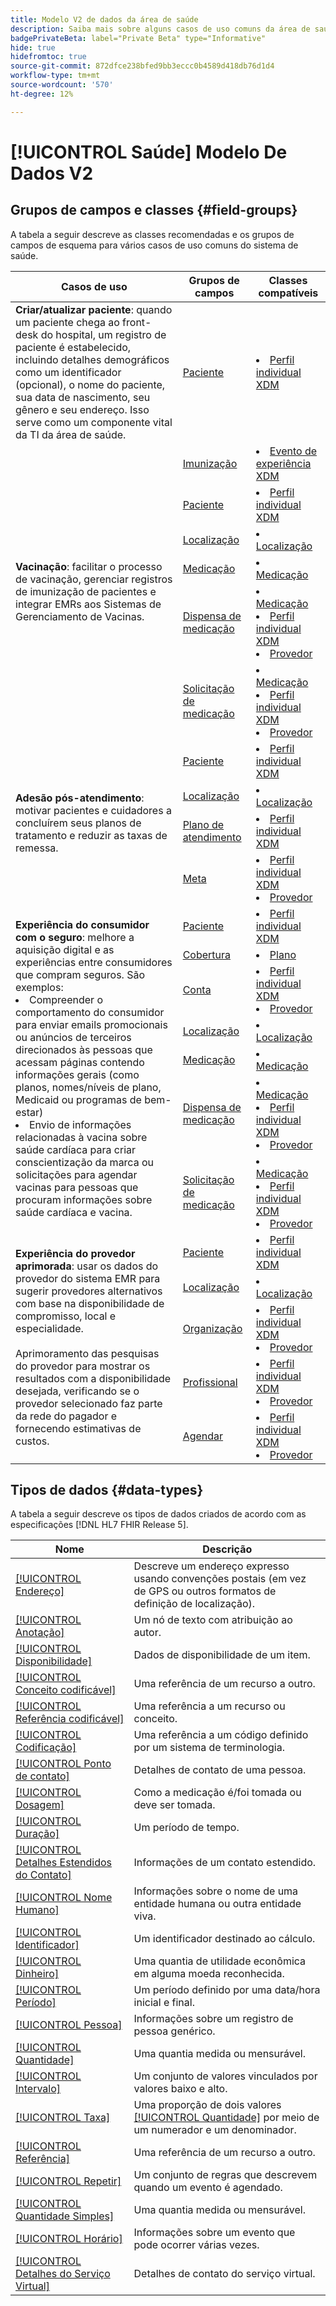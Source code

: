 ```yaml
---
title: Modelo V2 de dados da área de saúde
description: Saiba mais sobre alguns casos de uso comuns da área de saúde e as melhores classes, grupos de campos relacionados e tipos de dados a serem usados.
badgePrivateBeta: label="Private Beta" type="Informative"
hide: true
hidefromtoc: true
source-git-commit: 872dfce238bfed9bb3eccc0b4589d418db76d1d4
workflow-type: tm+mt
source-wordcount: '570'
ht-degree: 12%

---
```


# [!UICONTROL Saúde] Modelo De Dados V2

## Grupos de campos e classes {#field-groups}

A tabela a seguir descreve as classes recomendadas e os grupos de campos de esquema para vários casos de uso comuns do sistema de saúde.

<table>
  <thead>
    <tr>
      <th>Casos de uso</th>
      <th>Grupos de campos</th>
      <th>Classes compatíveis</th>
    </tr>
  </thead>
  <tbody>
    <tr>
      <td><strong>Criar/atualizar paciente</strong>: quando um paciente chega ao front-desk do hospital, um registro de paciente é estabelecido, incluindo detalhes demográficos como um identificador (opcional), o nome do paciente, sua data de nascimento, seu gênero e seu endereço. Isso serve como um componente vital da TI da área de saúde.</td>
      <td><a href="../../field-groups/profile/healthcare-patient.md">Paciente</a></td>
      <td>
        <li><a href="../../classes/individual-profile.md">Perfil individual XDM</a></li>
      </td>
    </tr>
    <tr>
      <td rowspan="6"><strong>Vacinação</strong>: facilitar o processo de vacinação, gerenciar registros de imunização de pacientes e integrar EMRs aos Sistemas de Gerenciamento de Vacinas.</td>
      <td><a href="../../field-groups/event/healthcare-immunization.md">Imunização</a></td>
      <td>
        <li><a href="../../classes/experienceevent.md">Evento de experiência XDM</a></li>
      </td>
    </tr>
    <tr>
      <td><a href="../../field-groups/profile/healthcare-patient.md">Paciente</a></td>
      <td>
        <li><a href="../../classes/individual-profile.md">Perfil individual XDM</a></li>
      </td>
    </tr>
    <tr>
      <td><a href="../../field-groups/location/healthcare-location.md">Localização</a></td>
      <td>
        <li><a href="../../classes/location.md">Localização</a></li>
      </td>
    </tr>
    <tr>
      <td><a href="../../field-groups/medication/healthcare-medication-v2.md">Medicação</a></td>
      <td>
        <li><a href="../../classes/medication.md">Medicação</a></li>
      </td>
    </tr>
    <tr>
      <td><a href="../../field-groups/medication/healthcare-medication-dispense.md">Dispensa de medicação</a></td>
      <td>
        <li><a href="../../classes/medication.md">Medicação</a></li>
        <li><a href="../../classes/individual-profile.md">Perfil individual XDM</a></li>
        <li><a href="../../classes/provider.md">Provedor</a></li>
      </td>
    </tr>
    <tr>
      <td><a href="../../field-groups/medication/healthcare-medication-request.md">Solicitação de medicação</a></td>
      <td>
        <li><a href="../../classes/medication.md">Medicação</a></li>
        <li><a href="../../classes/individual-profile.md">Perfil individual XDM</a></li>
        <li><a href="../../classes/provider.md">Provedor</a></li>
      </td>
    </tr>
    <tr>
      <td rowspan="4"><strong>Adesão pós-atendimento</strong>: motivar pacientes e cuidadores a concluírem seus planos de tratamento e reduzir as taxas de remessa.</td>
      <td><a href="../../field-groups/profile/healthcare-patient.md">Paciente</a></td>
      <td>
        <li><a href="../../classes/individual-profile.md">Perfil individual XDM</a></li>
      </td>
    </tr>
    <tr>
      <td><a href="../../field-groups/location/healthcare-location.md">Localização</a></td>
      <td>
        <li><a href="../../classes/location.md">Localização</a></li>
      </td>
    </tr>
    <tr>
      <td><a href="../../field-groups/profile/healthcare-care-plan.md">Plano de atendimento</a></td>
      <td>
        <li><a href="../../classes/individual-profile.md">Perfil individual XDM</a></li>
      </td>
    </tr>
    <tr>
      <td><a href="../../field-groups/profile/healthcare-goal.md">Meta</a></td>
      <td>
        <li><a href="../../classes/individual-profile.md">Perfil individual XDM</a></li>
        <li><a href="../../classes/provider.md">Provedor</a></li>
      </td>
    </tr>
    <tr>
      <td rowspan="7"><strong>Experiência do consumidor com o seguro</strong>: melhore a aquisição digital e as experiências entre consumidores que compram seguros. São exemplos: 
        <li> Compreender o comportamento do consumidor para enviar emails promocionais ou anúncios de terceiros direcionados às pessoas que acessam páginas contendo informações gerais (como planos, nomes/níveis de plano, Medicaid ou programas de bem-estar)
        </li> 
        <li> Envio de informações relacionadas à vacina sobre saúde cardíaca para criar conscientização da marca ou solicitações para agendar vacinas para pessoas que procuram informações sobre saúde cardíaca e vacina.
        </li>
      </td>
      <td><a href="../../field-groups/profile/healthcare-patient.md">Paciente</a></td>
      <td>
        <li><a href="../../classes/individual-profile.md">Perfil individual XDM</a></li>
      </td>
    </tr>
    <tr>
      <td><a href="../../field-groups/plan/healthcare-coverage.md">Cobertura</a></td>
      <td>
        <li><a href="../../classes/plan.md">Plano</a></li>
      </td>
    </tr>
    <tr>
      <td><a href="../../field-groups/profile/healthcare-account.md">Conta</a></td>
      <td>
        <li><a href="../../classes/individual-profile.md">Perfil individual XDM</a></li>
        <li><a href="../../classes/provider.md">Provedor</a></li>
      </td>
    </tr>
    <tr>
      <td><a href="../../field-groups/location/healthcare-location.md">Localização</a></td>
      <td>
        <li><a href="../../classes/location.md">Localização</a></li>
      </td>
    </tr>
      <tr>
      <td><a href="../../field-groups/medication/healthcare-medication-v2.md">Medicação</a></td>
      <td>
        <li><a href="../../classes/medication.md">Medicação</a></li>
      </td>
    </tr>
    <tr>
      <td><a href="../../field-groups/medication/healthcare-medication-dispense.md">Dispensa de medicação</a></td>
      <td>
        <li><a href="../../classes/medication.md">Medicação</a></li>
        <li><a href="../../classes/individual-profile.md">Perfil individual XDM</a></li>
        <li><a href="../../classes/provider.md">Provedor</a></li>
      </td>
    </tr>
    <tr>
      <td><a href="../../field-groups/medication/healthcare-medication-request.md">Solicitação de medicação</a></td>
      <td>
        <li><a href="../../classes/medication.md">Medicação</a></li>
        <li><a href="../../classes/individual-profile.md">Perfil individual XDM</a></li>
        <li><a href="../../classes/provider.md">Provedor</a></li>
      </td>
    </tr>
    <tr>
      <td rowspan="5"><strong>Experiência do provedor aprimorada</strong>: usar os dados do provedor do sistema EMR para sugerir provedores alternativos com base na disponibilidade de compromisso, local e especialidade. <br> <br>Aprimoramento das pesquisas do provedor para mostrar os resultados com a disponibilidade desejada, verificando se o provedor selecionado faz parte da rede do pagador e fornecendo estimativas de custos.
      </td>
      <td><a href="../../field-groups/profile/healthcare-patient.md">Paciente</a></td>
      <td>
        <li><a href="../../classes/individual-profile.md">Perfil individual XDM</a></li>
      </td>
    </tr>
    <tr>
      <td><a href="../../field-groups/location/healthcare-location.md">Localização</a></td>
      <td>
        <li><a href="../../classes/location.md">Localização</a></li>
      </td>
    </tr>
    <tr>
      <td><a href="../../field-groups/profile/healthcare-organization.md">Organização</a></td>
      <td>
        <li><a href="../../classes/individual-profile.md">Perfil individual XDM</a></li>
        <li><a href="../../classes/provider.md">Provedor</a></li>
      </td>
    </tr>
    <tr>
      <td><a href="../../field-groups/profile/healthcare-practioner.md">Profissional</a></td>
      <td>
        <li><a href="../../classes/individual-profile.md">Perfil individual XDM</a></li>
        <li><a href="../../classes/provider.md">Provedor</a></li>
      </td>
    </tr>
    <tr>
      <td><a href="../../field-groups/profile/healthcare-schedule.md">Agendar</a></td>
      <td>
        <li><a href="../../classes/individual-profile.md">Perfil individual XDM</a></li>
        <li><a href="../../classes/provider.md">Provedor</a></li>
      </td>
    </tr>
  </tbody>
</table>

## Tipos de dados {#data-types}

A tabela a seguir descreve os tipos de dados criados de acordo com as especificações [!DNL HL7 FHIR Release 5].

| Nome | Descrição |
| --- | --- |
| [[!UICONTROL Endereço]](../../data-types/healthcare/address.md) | Descreve um endereço expresso usando convenções postais (em vez de GPS ou outros formatos de definição de localização). |
| [[!UICONTROL Anotação]](../../data-types/healthcare/annotation.md) | Um nó de texto com atribuição ao autor. |
| [[!UICONTROL Disponibilidade]](../../data-types/healthcare/availability.md) | Dados de disponibilidade de um item. |
| [[!UICONTROL Conceito codificável]](../../data-types/healthcare/codeable-concept.md) | Uma referência de um recurso a outro. |
| [[!UICONTROL Referência codificável]](../../data-types/healthcare/codeable-reference.md) | Uma referência a um recurso ou conceito. |
| [[!UICONTROL Codificação]](../../data-types/healthcare/coding.md) | Uma referência a um código definido por um sistema de terminologia. |
| [[!UICONTROL Ponto de contato]](../../data-types/healthcare/contact-point.md) | Detalhes de contato de uma pessoa. |
| [[!UICONTROL Dosagem]](../../data-types/healthcare/dosage.md) | Como a medicação é/foi tomada ou deve ser tomada. |
| [[!UICONTROL Duração]](../../data-types/healthcare/duration.md) | Um período de tempo. |
| [[!UICONTROL Detalhes Estendidos do Contato]](../../data-types/healthcare/extended-contact-detail.md) | Informações de um contato estendido. |
| [[!UICONTROL Nome Humano]](../../data-types/healthcare/human-name.md) | Informações sobre o nome de uma entidade humana ou outra entidade viva. |
| [[!UICONTROL Identificador]](../../data-types/healthcare/identifier.md) | Um identificador destinado ao cálculo. |
| [[!UICONTROL Dinheiro]](../../data-types/healthcare/money.md) | Uma quantia de utilidade econômica em alguma moeda reconhecida. |
| [[!UICONTROL Período]](../../data-types/healthcare/period.md) | Um período definido por uma data/hora inicial e final. |
| [[!UICONTROL Pessoa]](../../data-types/healthcare/person.md) | Informações sobre um registro de pessoa genérico. |
| [[!UICONTROL Quantidade]](../../data-types/healthcare/quantity.md) | Uma quantia medida ou mensurável. |
| [[!UICONTROL Intervalo]](../../data-types/healthcare/range.md) | Um conjunto de valores vinculados por valores baixo e alto. |
| [[!UICONTROL Taxa]](../../data-types/healthcare/ratio.md) | Uma proporção de dois valores [[!UICONTROL Quantidade]](../../data-types/healthcare/quantity.md) por meio de um numerador e um denominador. |
| [[!UICONTROL Referência]](../../data-types/healthcare/reference.md) | Uma referência de um recurso a outro. |
| [[!UICONTROL Repetir]](../../data-types/healthcare/repeat.md) | Um conjunto de regras que descrevem quando um evento é agendado. |
| [[!UICONTROL Quantidade Simples]](../../data-types/healthcare/simple-quantity.md) | Uma quantia medida ou mensurável. |
| [[!UICONTROL Horário]](../../data-types/healthcare/timing.md) | Informações sobre um evento que pode ocorrer várias vezes. |
| [[!UICONTROL Detalhes do Serviço Virtual]](../../data-types/healthcare/virtual-service-detail.md) | Detalhes de contato do serviço virtual. |
